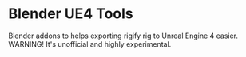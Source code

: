 # Blender UE4 Tools
Blender addons to helps exporting rigify rig to Unreal Engine 4 easier. WARNING! It's unofficial and highly experimental.
